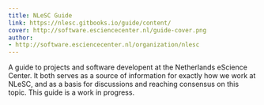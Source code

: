 ```yaml
---
title: NLeSC Guide
link: https://nlesc.gitbooks.io/guide/content/
cover: http://software.esciencecenter.nl/guide-cover.png
author:
- http://software.esciencecenter.nl/organization/nlesc
---
```

A guide to projects and software developent at the Netherlands eScience Center. It both serves as a source of information for exactly how we work at NLeSC, and as a basis for discussions and reaching consensus on this topic.
This guide is a work in progress.
